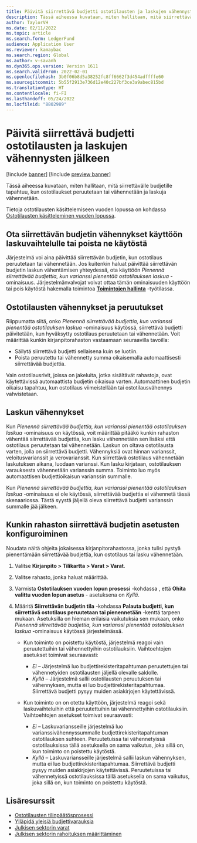 ```yaml
---
title: Päivitä siirrettävä budjetti ostotilausten ja laskujen vähennysten jälkeen
description: Tässä aiheessa kuvataan, miten hallitaan, mitä siirrettävälle budjetille tapahtuu, kun ostotilaukset peruutetaan tai vähennetään ja laskuja vähennetään.
author: TaylorVH
ms.date: 02/11/2022
ms.topic: article
ms.search.form: LedgerFund
audience: Application User
ms.reviewer: kamaybac
ms.search.region: Global
ms.author: v-savanh
ms.dyn365.ops.version: Version 1611
ms.search.validFrom: 2022-02-01
ms.openlocfilehash: 3b0f06b8d5a38252fc8ff6662f3d454adffffe60
ms.sourcegitcommit: 5b55f2913e736d12e40c227bf3ce3a9abec815bd
ms.translationtype: HT
ms.contentlocale: fi-FI
ms.lasthandoff: 05/24/2022
ms.locfileid: "8802989"
---
```

# <a name="update-the-carry-forward-budget-after-reductions-in-purchase-orders-and-invoices"></a>Päivitä siirrettävä budjetti ostotilausten ja laskujen vähennysten jälkeen

[!include [banner](../includes/banner.md)]
[!include [preview banner](../includes/preview-banner.md)]

Tässä aiheessa kuvataan, miten hallitaan, mitä siirrettävälle budjetille tapahtuu, kun ostotilaukset peruutetaan tai vähennetään ja laskuja vähennetään.

Tietoja ostotilausten käsittelemiseen vuoden lopussa on kohdassa [Ostotilausten käsitteleminen vuoden lopussa](/dynamicsax-2012/appuser-itpro/process-purchase-orders-at-year-end).

## <a name="turn-carry-forward-budget-reductions-for-invoice-variances-on-or-off"></a>Ota siirrettävän budjetin vähennykset käyttöön laskuvaihtelulle tai poista ne käytöstä

Järjestelmä voi aina päivittää siirrettävän budjetin, kun ostotilaus peruutetaan tai vähennetään. Jos kuitenkin haluat päivittää siirrettävän budjetin laskun vähentämisen yhteydessä, ota käyttöön *Pienennä siirrettävää budjettia, kun varianssi pienentää ostotilauksen laskua* -ominaisuus. Järjestelmänvalvojat voivat ottaa tämän ominaisuuden käyttöön tai pois käytöstä hakemalla toimintoa **[Toimintojen hallinta](../../fin-ops-core/fin-ops/get-started/feature-management/feature-management-overview.md)** -työtilassa.

## <a name="purchase-order-reductions-and-cancellations"></a>Ostotilausten vähennykset ja peruutukset

Riippumatta siitä, onko *Pienennä siirrettävää budjettia, kun varianssi pienentää ostotilauksen laskua* -ominaisuus käytössä, siirrettävä budjetti päivitetään, kun hyväksytty ostotilaus peruutetaan tai vähennetään. Voit määrittää kunkin kirjanpitorahaston vastaamaan seuraavilla tavoilla:

- Säilytä siirrettävä budjetti sellaisena kuin se luotiin.
- Poista peruutettu tai vähennetty summa oikaisemalla automaattisesti siirrettävää budjettia.

Vain ostotilausrivit, joissa on jakeluita, jotka sisältävät rahastoja, ovat käytettävissä automaattista budjetin oikaisua varten. Automaattinen budjetin oikaisu tapahtuu, kun ostotilaus viimeistellään tai ostotilausvähennys vahvistetaan.

## <a name="invoice-reductions"></a>Laskun vähennykset

Kun *Pienennä siirrettävää budjettia, kun varianssi pienentää ostotilauksen laskua* -ominaisuus on käytössä, voit määrittää pitääkö kunkin rahaston vähentää siirrettävää budjettia, kun lasku vähennetään sen lisäksi että ostotilaus peruutetaan tai vähennetään. Laskun on oltava ostotilausta varten, jolla on siirrettävä budjetti. Vähennyksiä ovat hinnan varianssit, veloitusvarianssit ja verovarianssit. Kun siirrettävä ostotilaus vähennetään laskutuksen aikana, luodaan varianssi. Kun lasku kirjataan, ostotilauksen varauksesta vähennetään varianssin summa. Toiminto luo myös automaattisen budjettioikaisun varianssin summalle.

Kun *Pienennä siirrettävää budjettia, kun varianssi pienentää ostotilauksen laskua* -ominaisuus ei ole käytössä, siirrettävää budjettia ei vähennetä tässä skenaariossa. Tästä syystä jäljellä oleva siirrettävä budjetti varianssin summalle jää jälkeen.

## <a name="configure-the-carry-forward-budget-options-for-each-fund"></a>Kunkin rahaston siirrettävä budjetin asetusten konfiguroiminen

Noudata näitä ohjeita jokaisessa kirjanpitorahastossa, jonka tulisi pystyä pienentämään siirrettävää budjettia, kun ostotilaus tai lasku vähennetään.

1. Valitse **Kirjanpito \> Tilikartta \> Varat \> Varat**.
1. Valitse rahasto, jonka haluat määrittää.
1. Varmista **Ostotilauksen vuoden lopun prosessi** -kohdassa , että **Ohita valittu vuoden lopun asetus** - asetuksena on *Kyllä*.
1. Määritä **Siirrettävän budjetin tila** -kohdassa **Palauta budjetti, kun siirrettävä ostotilaus peruutetaan tai pienennetään** -kenttä tarpeen mukaan. Asetuksilla on hieman erilaisia vaikutuksia sen mukaan, onko *Pienennä siirrettävää budjettia, kun varianssi pienentää ostotilauksen laskua* -ominaisuus käytössä järjestelmässä.

    - Kun toiminto on poistettu käytöstä, järjestelmä reagoi vain peruutettuihin tai vähennettyihin ostotilauksiin. Vaihtoehtojen asetukset toimivat seuraavasti:

        - *Ei* – Järjestelmä luo budjettirekisteritapahtuman peruutettujen tai vähennetyiden ostotilausten jäljellä olevalle saldolle.
        - *Kyllä* – Järjestelmä sallii ostotilausten peruutuksen tai vähennyksen, mutta ei luo budjettirekisteritapahtumaa. Siirrettävä budjetti pysyy muiden asiakirjojen käytettävissä.

    - Kun toiminto on on otettu käyttöön, järjestelmä reagoi sekä laskuvaihteluihin että peruutettuihin tai vähennettyihin ostotilauksiin. Vaihtoehtojen asetukset toimivat seuraavasti:

        - *Ei* – Laskuvariansseille järjestelmä luo varianssivähennyssummalle budjettirekisteritapahtuman ostotilauksen suhteen. Peruutetuissa tai vähennetyissä ostotilauksissa tällä asetuksella on sama vaikutus, joka sillä on, kun toiminto on poistettu käytöstä.
        - *Kyllä* – Laskuvariansseille järjestelmä sallii laskun vähennyksen, mutta ei luo budjettirekisteritapahtumaa. Siirrettävä budjetti pysyy muiden asiakirjojen käytettävissä. Peruutetuissa tai vähennetyissä ostotilauksissa tällä asetuksella on sama vaikutus, joka sillä on, kun toiminto on poistettu käytöstä.

## <a name="additional-resources"></a>Lisäresurssit

- [Ostotilausten tilinpäätösprosessi](/dynamicsax-2012/appuser-itpro/process-purchase-orders-at-year-end)
- [Ylläpidä yleisiä budjettivarauksia](general-budget-reservation-tasks.md)
- [Julkisen sektorin varat](funds-public-sector.md)
- [Julkisen sektorin rahoituksen määrittäminen](tasks/set-up-fund-public-sector.md)
